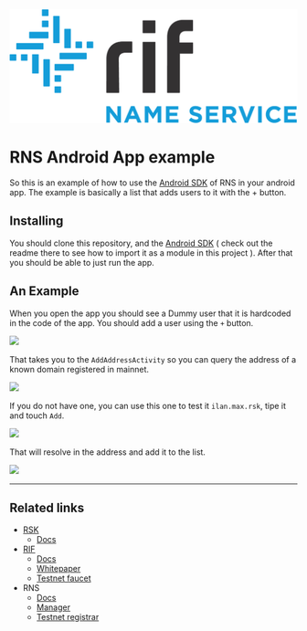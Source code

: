 <img src="/logo.png" alt="logo" height="200" />

# RNS Android App example

So this is an example of how to use the [Android SDK](https://github.com/rnsdomains/RNS-SDK-android) of RNS in your android app. The example is basically a list that adds users to it with the + button.

## Installing

You should clone this repository, and the [Android SDK](https://github.com/rnsdomains/RNS-SDK-android) ( check out the readme there to see how to import it as a module in this project ). After that you should be able to just run the app.

## An Example

When you open the app you should see a Dummy user that it is hardcoded in the code of the app. You should add a user using the `+` button.

<img src="https://github.com/rnsdomains/rns-android-sampleapp/blob/master/images/home_init.png" width="240">

That takes you to the `AddAddressActivity` so you can query the address of a known domain registered in mainnet.

<img src="https://github.com/rnsdomains/rns-android-sampleapp/blob/master/images/add_user_activity.png" width="240">

If you do not have one, you can use this one to test it `ilan.max.rsk`, tipe it and touch `Add`.

<img src="https://github.com/rnsdomains/rns-android-sampleapp/blob/master/images/type_a_domain.png" width="240">

That will resolve in the address and add it to the list.

<img src="https://github.com/rnsdomains/rns-android-sampleapp/blob/master/images/home_with_new_user.png" width="240">

---

## Related links

- [RSK](https://rsk.co)
    - [Docs](https://docs.rsk.co)
- [RIF](https://rifos.org)
    - [Docs](https://www.rifos.org/documentation/)
    - [Whitepaper](https://docs.rifos.org/rif-whitepaper-en.pdf)
    - [Testnet faucet](https://faucet.rifos.org)
- RNS
    - [Docs](https://docs.rns.rifos.org)
    - [Manager](https://rns.rifos.org)
    - [Testnet registrar](https://testnet.rns.rifos.org)
